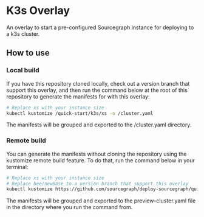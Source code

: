 # K3s Overlay

An overlay to start a pre-configured Sourcegraph instance for deploying to a k3s cluster.

## How to use

### Local build

If you have this repository cloned locally, check out a version branch that support this overlay, and then run the command below at the root of this repository to generate the manifests for with this overlay:

```sh
# Replace xs with your instance size
kubectl kustomize /quick-start/k3s/xs -o /cluster.yaml
```

The manifests will be grouped and exported to the /cluster.yaml directory.

### Remote build

You can generate the manifests without cloning the repository using the kustomize remote build feature. To do that, run the command below in your terminal:

```sh
# Replace xs with your instance size
# Replace bee/newBase to a version branch that support this overlay
kubectl kustomize https://github.com/sourcegraph/deploy-sourcegraph/quick-start/k3s/xs?ref=bee/newBase -o preview-cluster.yaml
```

The manifests will be grouped and exported to the preview-cluster.yaml file in the directory where you run the command from.
